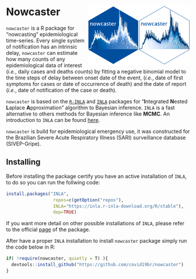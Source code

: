 # Nowcaster <a href='https://github.com/covid19br/nowcaster'><img src='man/figures/nowcaster.png' align="right" width="140" /></a> <a href='https://github.com/covid19br/nowcaster'><img src='man/figures/nowcaster_rev.png' align="right" width="140" /></a>

`nowcaster` is a R package for “nowcasting” epidemiological time-series.
Every single system of notification has an intrinsic delay, `nowcaster`
can estimate how many counts of any epidemiological data of interest
(*i.e.*, daily cases and deaths counts) by fitting a negative binomial
model to the time steps of delay between onset date of the event,
(*i.e.*, date of first symptoms for cases or date of occurrence of
 death) and the date of report (*i.e.*, date of notification of the case
                                or death).

`nowcaster` is based on the
[`R-INLA`](https://www.r-inla.org/download-install)
and
[`INLA`](https://inla.r-inla-download.org/r-inla.org/doc/inla-manual/inla-manual.pdf)
packages for “**I**ntegrated **N**ested **L**aplace **A**pproximation”
algorithm to Bayesian inference. `INLA` is a fast alternative to others
methods for Bayesian inference like **MCMC**. An introduction to `INLA`
can be found
[here](https://becarioprecario.bitbucket.io/inla-gitbook/index.html).

`nowcaster` is build for epidemiological emergency use, it was
constructed for the Brazilian Severe Acute Respiratory Illness (SARI)
surveillance database (SIVEP-Gripe).

## Installing

Before installing the package certify you have an active installation of `INLA`, 
to do so you can run the follwing code:

``` r
install.packages("INLA",
                  repos=c(getOption("repos"),
                  INLA="https://inla.r-inla-download.org/R/stable"), 
                  dep=TRUE)
```

If you want more detail on other possible installations of `INLA`, please refer to the official [page](https://www.r-inla.org/download-install) of the package.

After have a proper `INLA` installation to install `nowcaster` package simply run the code below in R:

``` r
if( !require(nowcaster, quietly = T) ){
  devtools::install_github("https://github.com/covid19br/nowcaster")
}
```
